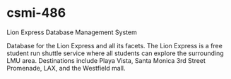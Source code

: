 # csmi-486
Lion Express Database Management System

Database for the Lion Express and all its facets. The Lion Express is a free student run shuttle service where all students can explore the surrounding LMU area.
Destinations include Playa Vista, Santa Monica 3rd Street Promenade, LAX, and the Westfield mall.

